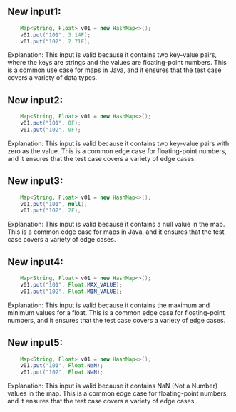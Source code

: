 ## New input1:
```java
    Map<String, Float> v01 = new HashMap<>();
    v01.put("101", 3.14F);
    v01.put("102", 2.71F);
```
Explanation: This input is valid because it contains two key-value pairs, where the keys are strings and the values are floating-point numbers. This is a common use case for maps in Java, and it ensures that the test case covers a variety of data types.

## New input2:
```java
    Map<String, Float> v01 = new HashMap<>();
    v01.put("101", 0F);
    v01.put("102", 0F);
```
Explanation: This input is valid because it contains two key-value pairs with zero as the value. This is a common edge case for floating-point numbers, and it ensures that the test case covers a variety of edge cases.

## New input3:
```java
    Map<String, Float> v01 = new HashMap<>();
    v01.put("101", null);
    v01.put("102", 2F);
```
Explanation: This input is valid because it contains a null value in the map. This is a common edge case for maps in Java, and it ensures that the test case covers a variety of edge cases.

## New input4:
```java
    Map<String, Float> v01 = new HashMap<>();
    v01.put("101", Float.MAX_VALUE);
    v01.put("102", Float.MIN_VALUE);
```
Explanation: This input is valid because it contains the maximum and minimum values for a float. This is a common edge case for floating-point numbers, and it ensures that the test case covers a variety of edge cases.

## New input5:
```java
    Map<String, Float> v01 = new HashMap<>();
    v01.put("101", Float.NaN);
    v01.put("102", Float.NaN);
```
Explanation: This input is valid because it contains NaN (Not a Number) values in the map. This is a common edge case for floating-point numbers, and it ensures that the test case covers a variety of edge cases.
